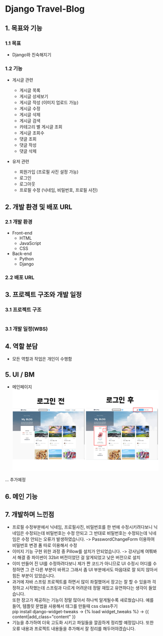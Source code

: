 # Django Travel-Blog


## 1. 목표와 기능

### 1.1 목표
- Django와 친숙해지기

### 1.2 기능
- 게시글 관련
  - 게시글 목록
  - 게시글 상세보기
  - 게시글 작성 (이미지 업로드 가능)
  - 게시글 수정
  - 게시글 삭제
  - 게시글 검색
  - 카테고리 별 게시글 조회
  - 게시글 조회수
  - 댓글 조회
  - 댓글 작성
  - 댓글 삭제

- 유저 관련
  - 회원가입 (프로필 사진 설정 가능)
  - 로그인
  - 로그아웃
  - 프로필 수정 (닉네임, 비밀번호, 프로필 사진)

## 2. 개발 환경 및 배포 URL

### 2.1 개발 환경

- Front-end
  - HTML
  - JavaScript
  - CSS
- Back-end
  - Python
  - Django


### 2.2 배포 URL


## 3. 프로젝트 구조와 개발 일정

### 3.1 프로젝트 구조

```bash

```

### 3.1 개발 일정(WBS)


## 4. 역할 분담

- 모든 역할과 작업은 개인이 수행함

## 5. UI / BM

- 메인페이지
![Alt text](image-1.png)

... 추가예정

## 6. 메인 기능


## 7. 개발하며 느낀점
- 프로필 수정부분에서 닉네임, 프로필사진, 비밀번호를 한 번에 수정시키려다보니 닉네임은 수정되는데 비밀번호는 수정 안되고 그 반대로 비밀번호는 수정되는데 닉네임은 수정 안되는 오류가 발생하였습니다. -> PasswordChangeForm 이용하여 비밀번호 변경 폼 따로 이용해서 수정
- 이미지 기능 구현 위한 과정 중 Pillow를 설치가 안되었습니다. -> 강사님께 여쭤봐서 해결 중 파이썬이 32bit 버전이었던 걸 알게되었고 낮은 버전으로 설치
- 이미 만들어 진 UI를 수정하려다보니 제가 짠 코드가 아니므로 UI 수정시 어디를 수정하면 그 큰 다른 부분이 바뀌고 그래서 좀 UI 부분에서도 마음대로 잘 되지 않아서 힘든 부분이 있었습니다.
- 과거에 자바 스프링 프로젝트를 하면서 많이 좌절했어서 장고는 잘 할 수 있을까 걱정하고 시작했는데 스프링과 다르게 어려운데 정말 재밌고 유연하다는 생각이 들었습니다.<br>
또한 장고가 제공하는 기능이 정말 많아서 하나씩 알게될수록 새로웠습니다. 예를 들어,
템플릿 문법을 사용해서 태그를 만들때 css class주기 <br>
pip install django-widget-tweaks -> {% load widget_tweaks %} -> {{ content|add_class="content" }}
- 기능을 추가하여 더욱 고도화 시키고 파일들을 깔끔하게 정리할 예정입니다. 
또한 오류 내용과 프로젝트 내용들을 추가해서 잘 정리를 해두어야겠습니다.
